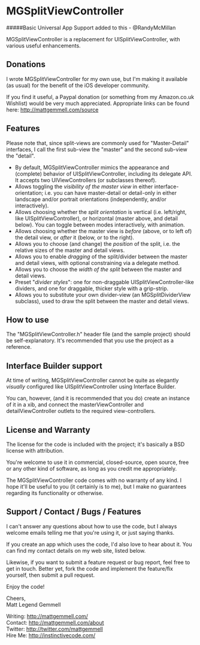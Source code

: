 MGSplitViewController
=====================

#####Basic Universal App Support added to this - @RandyMcMillan

MGSplitViewController is a replacement for UISplitViewController, with various useful enhancements.


Donations
---------

I wrote MGSplitViewController for my own use, but I'm making it available (as usual) for the benefit of the iOS developer community.

If you find it useful, a Paypal donation (or something from my Amazon.co.uk Wishlist) would be very much appreciated. Appropriate links can be found here: <http://mattgemmell.com/source>


Features
--------

Please note that, since split-views are commonly used for "Master-Detail" interfaces, I call the first sub-view the "master" and the second sub-view the "detail".

- By default, MGSplitViewController mimics the appearance and (complete) behavior of UISplitViewController, including its delegate API. It accepts two UIViewControllers (or subclasses thereof).
- Allows toggling the _visibility of the master view_ in either interface-orientation; i.e. you can have master-detail or detail-only in either landscape and/or portrait orientations (independently, and/or interactively).
- Allows choosing whether the _split orientation_ is vertical (i.e. left/right, like UISplitViewController), or horizontal (master above, and detail below). You can toggle between modes interactively, with animation.
- Allows choosing whether the master view is _before_ (above, or to left of) the detail view, or _after_ it (below, or to the right).
- Allows you to choose (and change) the _position_ of the split, i.e. the relative sizes of the master and detail views.
- Allows you to enable _dragging_ of the split/divider between the master and detail views, with optional constraining via a delegate method.
- Allows you to choose the _width of the split_ between the master and detail views.
- Preset "_divider styles_": one for non-draggable UISplitViewController-like dividers, and one for draggable, thicker style with a grip-strip.
- Allows you to substitute your own divider-view (an MGSplitDividerView subclass), used to draw the split between the master and detail views.


How to use
----------

The "MGSplitViewController.h" header file (and the sample project) should be self-explanatory. It's recommended that you use the project as a reference.


Interface Builder support
-------------------------

At time of writing, MGSplitViewController cannot be quite as elegantly _visually_ configured like UISplitViewController using Interface Builder.

You can, however, (and it is recommended that you do) create an instance of it in a xib, and connect the masterViewController and detailViewController outlets to the required view-controllers.


License and Warranty
--------------------

The license for the code is included with the project; it's basically a BSD license with attribution.

You're welcome to use it in commercial, closed-source, open source, free or any other kind of software, as long as you credit me appropriately.

The MGSplitViewController code comes with no warranty of any kind. I hope it'll be useful to you (it certainly is to me), but I make no guarantees regarding its functionality or otherwise.


Support / Contact / Bugs / Features
-----------------------------------

I can't answer any questions about how to use the code, but I always welcome emails telling me that you're using it, or just saying thanks.

If you create an app which uses the code, I'd also love to hear about it. You can find my contact details on my web site, listed below.

Likewise, if you want to submit a feature request or bug report, feel free to get in touch. Better yet, fork the code and implement the feature/fix yourself, then submit a pull request.

Enjoy the code!


Cheers,  
Matt Legend Gemmell  

Writing: http://mattgemmell.com/  
Contact: http://mattgemmell.com/about  
Twitter: http://twitter.com/mattgemmell  
Hire Me: http://instinctivecode.com/  
